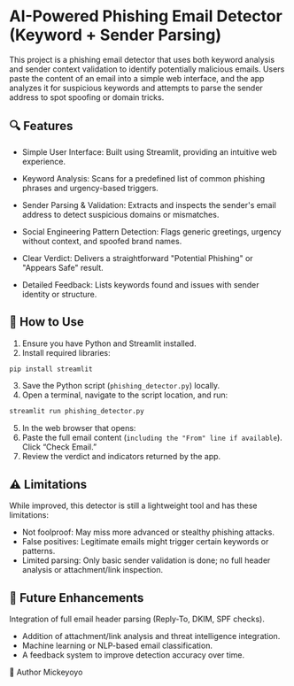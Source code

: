 # AI-Powered Phishing Email Detector (Keyword + Sender Parsing)
This project is a phishing email detector that uses both keyword analysis and sender context validation to identify potentially malicious emails. Users paste the content of an email into a simple web interface, and the app analyzes it for suspicious keywords and attempts to parse the sender address to spot spoofing or domain tricks.

## 🔍 Features
* Simple User Interface: Built using Streamlit, providing an intuitive web experience.

* Keyword Analysis: Scans for a predefined list of common phishing phrases and urgency-based triggers.

* Sender Parsing & Validation: Extracts and inspects the sender's email address to detect suspicious domains or mismatches.

* Social Engineering Pattern Detection: Flags generic greetings, urgency without context, and spoofed brand names.

* Clear Verdict: Delivers a straightforward "Potential Phishing" or "Appears Safe" result.

* Detailed Feedback: Lists keywords found and issues with sender identity or structure.

## 🚀 How to Use

1. Ensure you have Python and Streamlit installed.
2. Install required libraries:

 ```bash
pip install streamlit
 ```
3. Save the Python script (`phishing_detector.py`) locally.
4. Open a terminal, navigate to the script location, and run:

 ```bash
streamlit run phishing_detector.py
 ```
5. In the web browser that opens:
6. Paste the full email content (`including the "From" line if available`). Click “Check Email.”
7. Review the verdict and indicators returned by the app.

## ⚠️ Limitations

While improved, this detector is still a lightweight tool and has these limitations:

* Not foolproof: May miss more advanced or stealthy phishing attacks.
* False positives: Legitimate emails might trigger certain keywords or patterns.
* Limited parsing: Only basic sender validation is done; no full header analysis or attachment/link inspection.

## 🔧 Future Enhancements

Integration of full email header parsing (Reply-To, DKIM, SPF checks).

* Addition of attachment/link analysis and threat intelligence integration.
* Machine learning or NLP-based email classification.
* A feedback system to improve detection accuracy over time.

👤 Author
Mickeyoyo
